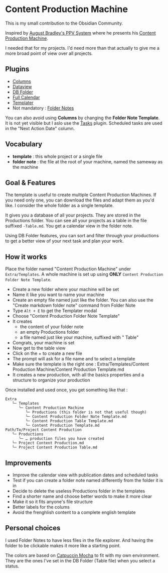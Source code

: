 # Content Production Machine

This is my small contribution to the Obsidian Community.

Inspired by [August Bradley's PPV System](https://www.yearzero.io/notion-life-design) where he presents his [Content Production Machine](https://www.youtube.com/watch?v=sZ-NRA3C3_I).

I needed that for my projects. I'd need more than that actually to give me a more broad point of view over all projects.

## Plugins
- [Columns](https://github.com/tnichols217/obsidian-columns)
- [Dataview](https://blacksmithgu.github.io/obsidian-dataview/)
- [DB Folder](https://rafaelgb.github.io/obsidian-db-folder/)
- [Full Calendar](https://github.com/obsidian-community/obsidian-full-calendar)
- [Templater](https://silentvoid13.github.io/Templater/)
- Not mandatory : [Folder Notes](https://lostpaul.github.io/obsidian-folder-notes/)

You can also avoid using **Columns** by changing the **Folder Note Template**.
It is not yet visible but I aslo use the [Tasks](https://publish.obsidian.md/tasks) plugin. Scheduled tasks are used in the "Next Action Date" column.

## Vocabulary
- **template** : this whole project or a single file
- **folder note** : the file at the root of your machine, named the sameway as the machine

## Goal & Features
The template is useful to create multiple Content Production Machines. If you need only one, you can download the files and adapt them as you'd like. I consider the whole folder as a single template.

It gives you a database of all your projects. They are stored in the Productions folder. You can see all your projects as a table in the file suffixed `-Table.md`. You get a calendar view in the folder note.

Using DB Folder features, you can sort and filter through your productions to get a better view of your next task and plan your work.

## How it works
Place the folder named "Content Production Machine" under `Extra/Templates`.
A whole machine is set up using **ONLY** `Content Production Folder Note Template`.

- Create a new folder where your machine will be set
- Name it like you want to name your machine
- Create an empty file named just like the folder. You can also use the "Create markdown folder note" command from Folder Note
- Type `Alt + E` to get the Templater modal
- Choose "Content Production Folder Note Template"
- It creates
   - the content of your folder note
   - an empty Productions folder
   - a file named just like your machine, suffixed with " Table"
- Congrats, your machine is set
- Now get to the table view
- Click on the + to create a new file
- The prompt will ask for a file name and to select a template
- Make sure the template is the right one : Extra/Templates/Content Production Machine/Content Production Template.md
- It creates a new production, with all the basics properties and a structure to organize your production

Once installed and used once, you get something like that :
```shell
Extra
   ╰─ Templates
      ╰─ Content Production Machine
         ╰─ Productions (this folder is not that useful though)
         ╰─ Content Production Folder Note Template.md
         ╰─ Content Production Table Template.md
         ╰─ Content Production Template.md
Path/To/Project Content Production
   ╰─ Productions
      ╰─ … production files you have created
   ╰─ Project Content Production.md
   ╰─ Project Content Production Table.md
```

## Improvements
- Improve the calendar view with publication dates and scheduled tasks
- Test if you can create a folder note named differently from the folder it is in
- Decide to delete the useless Productions folder in the templates
- Find a shorter name and choose better words to make it more clear
- Make it so it fits anyone's file structure
- Better labels for the colums
- Avoid the frenghlish content to a complete english template

## Personal choices
I used Folder Notes to have less files in the file explorer. And having the folder to be clickable makes it more like a starting point.

The colors are based on [Catpuccin Mocha](https://catppuccin.com/palette) to fit with my own environment. They are the ones I've set in the DB Folder (Table file) when you select a status.
